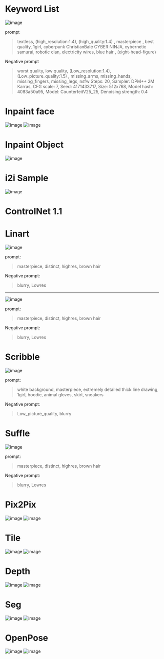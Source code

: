 <!--Heading-->

# Keyword List

![image](https://github.com/shingugitvr000/VR_AI_2023/blob/main/Stable_Diffusion/Keyword%20List/00073-4171433717.png?raw=true)

prompt
> textless, (high_resolution:1.4), (high_quality:1.4) , masterpiece , best quality, 1girl, cyberpunk ChristianBale CYBER NINJA, cybernetic samurai, robotic clan, electricity wires, blue hair , (eight-head-figure)

Negative prompt
> worst quality, low quality, (Low_resolution:1.4), (Low_picture_quality:1.5) , missing_arms, missing_hands, missing_fingers, missing_legs, nsfw
Steps: 20, Sampler: DPM++ 2M Karras, CFG scale: 7, Seed: 4171433717, Size: 512x768, Model hash: 4083a50a95, Model: CounterfeitV25_25, Denoising strength: 0.4

# Inpaint face
![image](https://github.com/shingugitvr000/VR_AI_2023/blob/main/Stable_Diffusion/Inpant_face/00002-1659982131.png?raw=true)
![image](https://github.com/shingugitvr000/VR_AI_2023/blob/main/Stable_Diffusion/Inpant_face/00004-1633830475.png?raw=true)


# Inpaint Object
![image](https://github.com/shingugitvr000/VR_AI_2023/blob/main/Stable_Diffusion/Inpaint_Object/00019-1835243898.png?raw=true)

# i2i Sample
![image](https://github.com/shingugitvr000/VR_AI_2023/blob/main/Stable_Diffusion/i2i_Sample/00027-567447385.png?raw=true)

# ControlNet 1.1


# Linart
![image](https://github.com/shingugitvr000/VR_AI_2023/blob/main/Stable_Diffusion/ControlNet/00002-4116192776.png?raw=true)

prompt:
> masterpiece, distinct, highres, brown hair

Negative prompt:
> blurry, Lowres


---
![image](https://github.com/shingugitvr000/VR_AI_2023/blob/main/Stable_Diffusion/ControlNet/00003-1348155737.png?raw=true)

prompt:
> masterpiece, distinct, highres, brown hair

Negative prompt:
> blurry, Lowres

# Scribble
![image](https://github.com/shingugitvr000/VR_AI_2023/blob/main/Stable_Diffusion/ControlNet/00016-723851581.png?raw=true)


prompt:
> white background, masterpiece, extremely detailed thick line drawing, 1girl, hoodie, animal gloves, skirt, sneakers

Negative prompt:
> Low_picture_quality, blurry

# Suffle
![image](https://github.com/shingugitvr000/VR_AI_2023/blob/main/Stable_Diffusion/ControlNet/00023-4132996418.png?raw=true)

prompt:
> masterpiece, distinct, highres, brown hair

Negative prompt:
>  blurry, Lowres

# Pix2Pix
![image](https://github.com/yumin01/Unity3D/blob/main/Stable_Diffusion/ControlNet/Pix2Pix_Before.png?raw=true)
![image](https://github.com/yumin01/Unity3D/blob/main/Stable_Diffusion/ControlNet/Pix2Pix_After.png?raw=true)

# Tile
![image](https://github.com/yumin01/Unity3D/blob/main/Stable_Diffusion/ControlNet/Tile_Before.png?raw=true)
![image](https://github.com/yumin01/Unity3D/blob/main/Stable_Diffusion/ControlNet/Tile_After.png?raw=true)

# Depth
![image](https://github.com/yumin01/Unity3D/blob/main/Stable_Diffusion/ControlNet/depth_File.png?raw=true)
![image](https://github.com/yumin01/Unity3D/blob/main/Stable_Diffusion/ControlNet/depth_After.png?raw=true)

# Seg
![image](https://github.com/yumin01/Unity3D/blob/main/Stable_Diffusion/ControlNet/Seg_Before.png?raw=true)
![image](https://github.com/yumin01/Unity3D/blob/main/Stable_Diffusion/ControlNet/Seg_After.png?raw=true)

# OpenPose
![image](https://github.com/yumin01/Unity3D/blob/main/Stable_Diffusion/ControlNet/Openpose_Before.png?raw=true)
![image](https://github.com/yumin01/Unity3D/blob/main/Stable_Diffusion/ControlNet/Openpose_After.png?raw=true)
